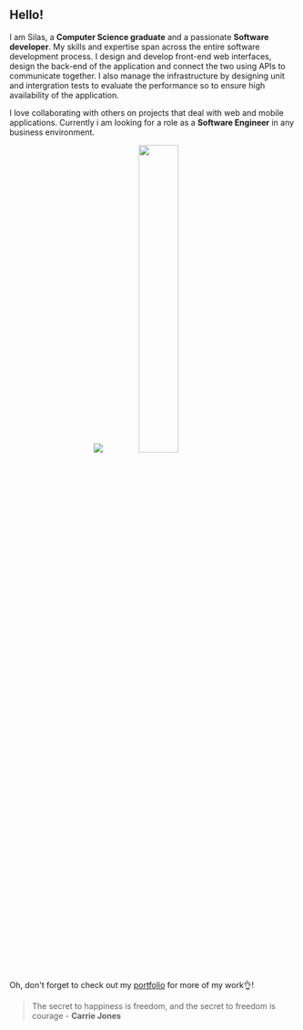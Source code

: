 ## Hello!

I am Silas, a **Computer Science graduate** and a passionate **Software developer**. My skills and expertise span across the entire software development process. I design and develop front-end web interfaces, design the back-end of the application and connect the two using APIs to communicate together. I also manage the infrastructure by designing unit and intergration tests to evaluate the performance so to ensure high availability of the application.

I love collaborating with others on projects that deal with web and mobile applications. Currently i am looking for a role as a **Software Engineer** in any business environment.

<p align="center">
  <img src="https://github-readme-stats.vercel.app/api?username=silasjimmy&show_icons=true&theme=tokyonight&line_height=52" />
  <img width="37.2%" src="https://github-readme-stats.vercel.app/api/top-langs/?username=silasjimmy&count_private=true&theme=tokyonight&line_height=52&langs_count=7">
</p>

Oh, don't forget to check out my [portfolio](https://silasjimmy.github.io/) for more of my work👌️!

> The secret to happiness is freedom, and the secret to freedom is courage - **Carrie Jones**
